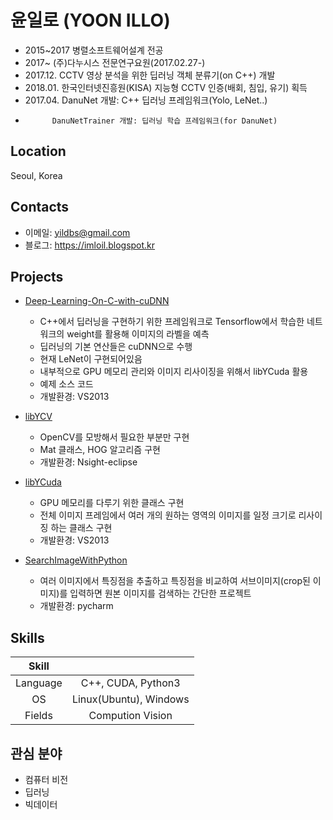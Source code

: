 # 윤일로 (YOON ILLO)
- 2015~2017 병렬소프트웨어설계 전공
- 2017~		(주)다누시스 전문연구요원(2017.02.27-)
-  2017.12. CCTV 영상 분석을 위한 딥러닝 객체 분류기(on C++) 개발
-  2018.01. 한국인터넷진흥원(KISA) 지능형 CCTV 인증(배회, 침입, 유기) 획득
-  2017.04. DanuNet 개발: C++ 딥러닝 프레임워크(Yolo, LeNet..)
-           DanuNetTrainer 개발: 딥러닝 학습 프레임워크(for DanuNet)

## Location
Seoul, Korea

## Contacts
- 이메일: yildbs@gmail.com
- 블로그: https://imloil.blogspot.kr

## Projects
- [Deep-Learning-On-C-with-cuDNN](https://github.com/yildbs/Deep-Leaning-On-C-with-cuDNN)
	- C++에서 딥러닝을 구현하기 위한 프레임워크로 Tensorflow에서 학습한 네트워크의 weight를 활용해 이미지의 라벨을 예측
	- 딥러닝의 기본 연산들은 cuDNN으로 수행
	- 현재 LeNet이 구현되어있음
	- 내부적으로 GPU 메모리 관리와 이미지 리사이징을 위해서 libYCuda 활용
	- 예제 소스 코드
	- 개발환경: VS2013

- [libYCV](https://github.com/yildbs/libYCV)
	- OpenCV를 모방해서 필요한 부분만 구현
	- Mat 클래스, HOG 알고리즘 구현
	- 개발환경: Nsight-eclipse

- [libYCuda](https://github.com/yildbs/libYCuda)
	- GPU 메모리를 다루기 위한 클래스 구현
	- 전체 이미지 프레임에서 여러 개의 원하는 영역의 이미지를 일정 크기로 리사이징 하는 클래스 구현
	- 개발환경: VS2013

- [SearchImageWithPython](https://github.com/yildbs/SearchImageWithPython)
	- 여러 이미지에서 특징점을 추출하고 특징점을 비교하여 서브이미지(crop된 이미지)를 입력하면 원본 이미지를 검색하는 간단한 프로젝트
	- 개발환경: pycharm

## Skills
|	Skill	|					  	 	|
| :-------: | :-----------------------:	|
| Language  | C++, CUDA, Python3		|
| OS		| Linux(Ubuntu), Windows	|
| Fields	| Compution Vision 			|

## 관심 분야
- 컴퓨터 비전
- 딥러닝
- 빅데이터
